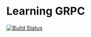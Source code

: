 # Learning GRPC

[![Build Status](https://travis-ci.org/Manuhmutua/learning-grpc.svg?branch=master)](https://travis-ci.org/Manuhmutua/learning-grpc)
